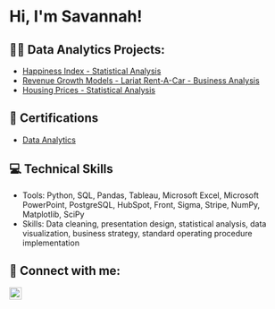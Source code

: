 <h1>Hi, I'm Savannah! </h1>

<h2>👩‍💻 Data Analytics Projects:</h2>

- [Happiness Index - Statistical Analysis](https://github.com/ssexton826/HappinessIndexStatisticalAnalysis)
- [Revenue Growth Models - Lariat Rent-A-Car - Business Analysis](https://github.com/ssexton826/RevenueGrowthModels)
- [Housing Prices - Statistical Analysis](https://github.com/ssexton826/HousingPricesStatisticalAnalysis)

<h2>📄 Certifications </h2>

- [Data Analytics](https://imgur.com/qIt75cn.png)

<h2>💻 Technical Skills </h2>

- Tools: Python, SQL, Pandas, Tableau, Microsoft Excel, Microsoft PowerPoint, PostgreSQL, HubSpot, Front, Sigma, Stripe, NumPy, Matplotlib, SciPy
- Skills: Data cleaning, presentation design, statistical analysis, data visualization, business strategy, standard operating procedure implementation


<h2> 🤳 Connect with me:</h2>

[<img align="left" alt="SavannahSexton | LinkedIn" width="22px" src="https://imgur.com/nxdkcrK.png" />][linkedin]


[linkedin]: https://www.linkedin.com/in/savannah-j-sexton/

